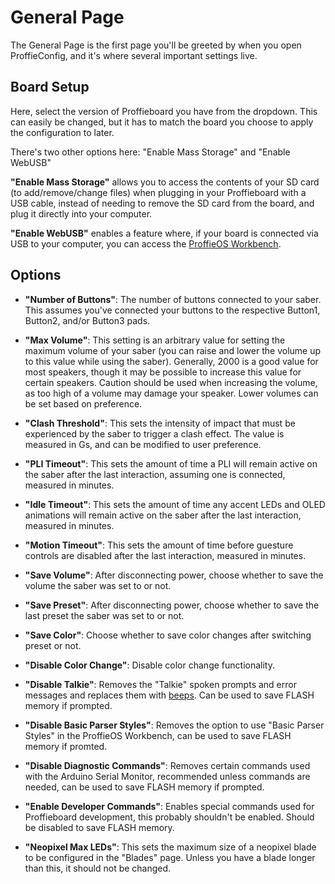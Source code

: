 # General Page

The General Page is the first page you'll be greeted by when you open ProffieConfig, and it's where several important settings live.

## Board Setup

Here, select the version of Proffieboard you have from the dropdown. This can easily be changed, but it has to match the board you choose to apply the configuration to later.

There's two other options here: "Enable Mass Storage" and "Enable WebUSB"

**"Enable Mass Storage"** allows you to access the contents of your SD card (to add/remove/change files) when plugging in your Proffieboard with a USB cable, instead of needing to remove the SD card from the board, and plug it directly into your computer.

**"Enable WebUSB"** enables a feature where, if your board is connected via USB to your computer, you can access the [ProffieOS Workbench](https://pod.hubbe.net/tools/workbench.html).

## Options

- **"Number of Buttons"**: The number of buttons connected to your saber. This assumes you've connected your buttons to the respective Button1, Button2, and/or Button3 pads.
- **"Max Volume"**: This setting is an arbitrary value for setting the maximum volume of your saber (you can raise and lower the volume up to this value while using the saber). Generally, 2000 is a good value for most speakers, though it may be possible to increase this value for certain speakers. Caution should be used when increasing the volume, as too high of a volume may damage your speaker. Lower volumes can be set based on preference.
- **"Clash Threshold"**: This sets the intensity of impact that must be experienced by the saber to trigger a clash effect. The value is measured in Gs, and can be modified to user preference.
- **"PLI Timeout"**: This sets the amount of time a PLI will remain active on the saber after the last interaction, assuming one is connected, measured in minutes.
- **"Idle Timeout"**: This sets the amount of time any accent LEDs and OLED animations will remain active on the saber after the last interaction, measured in minutes.
- **"Motion Timeout"**: This sets the amount of time before guesture controls are disabled after the last interaction, measured in minutes.

- **"Save Volume"**: After disconnecting power, choose whether to save the volume the saber was set to or not.
- **"Save Preset"**: After disconnecting power, choose whether to save the last preset the saber was set to or not.
- **"Save Color"**: Choose whether to save color changes after switching preset or not.
- **"Disable Color Change"**: Disable color change functionality.
- **"Disable Talkie"**: Removes the "Talkie" spoken prompts and error messages and replaces them with [beeps](https://pod.hubbe.net/troubleshooting/beep_codes.html). Can be used to save FLASH memory if prompted.
- **"Disable Basic Parser Styles"**: Removes the option to use "Basic Parser Styles" in the ProffieOS Workbench, can be used to save FLASH memory if promted.
- **"Disable Diagnostic Commands"**: Removes certain commands used with the Arduino Serial Monitor, recommended unless commands are needed, can be used to save FLASH memory if prompted.
- **"Enable Developer Commands"**: Enables special commands used for Proffieboard development, this probably shouldn't be enabled. Should be disabled to save FLASH memory.
- **"Neopixel Max LEDs"**: This sets the maximum size of a neopixel blade to be configured in the "Blades" page. Unless you have a blade longer than this, it should not be changed.
